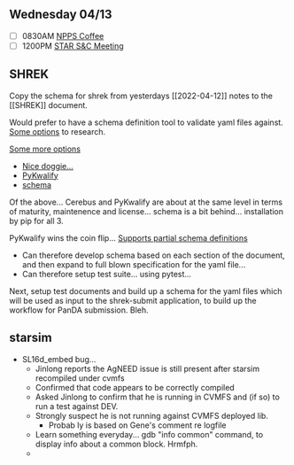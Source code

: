 ## Wednesday 04/13

- [ ] 0830AM [NPPS Coffee](https://bnl.zoomgov.com/j/16157150845?pwd=NXNqTi9ZWEFBKzYwRXQ5U3NXU1dBZz09)
- [ ] 1200PM [STAR S&C Meeting](https://lbnl.zoom.us/j/97026562983?pwd=VGVXbzhYUUhheEJ2cFMyVVdVRXowZz09)

SHREK
----

Copy the schema for shrek from yesterdays [[2022-04-12]] notes to the [[SHREK]] document.

Would prefer to have a schema definition tool to validate yaml files against.
[Some options](https://json-schema-everywhere.github.io/yaml) to research.

[Some more options](https://stackoverflow.com/questions/3262569/validating-a-yaml-document-in-python)
- [Nice doggie...](https://docs.python-cerberus.org/en/stable/)
- [PyKwalify](https://pypi.org/project/pykwalify/)
- [schema](https://pypi.org/project/schema/)

Of the above... Cerebus and PyKwalify are about at the same level in terms of maturity, maintenence and license... schema is a bit behind...  installation by pip for all 3.  

PyKwalify wins the coin flip...
[Supports partial schema definitions](https://pykwalify.readthedocs.io/en/master/partial-schemas.html)
- Can therefore develop schema based on each section of the document, and then expand to full blown specification for the yaml file...
- Can therefore setup test suite... using pytest... 


Next, setup test documents and build up a schema for the yaml files which will be used as input to the shrek-submit application, to build up the workflow for PanDA submission.  Bleh.



starsim
---

- SL16d_embed bug...
	- Jinlong reports the AgNEED issue is still present after starsim recompiled under cvmfs
	- Confirmed that code appears to be correctly compiled
	- Asked Jinlong to confirm that he is running in CVMFS and (if so) to run a test against DEV.
	- Strongly suspect he is not running against CVMFS deployed lib.
		- Probab ly is based on Gene's comment re logfile
	- Learn something everyday... gdb "info common" command, to display info about a common block.  Hrmfph.
	- 
	
